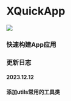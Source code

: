 # XQuickApp

[![](https://jitpack.io/v/LiLiTaBaBa/XQuickApp.svg)](https://jitpack.io/#LiLiTaBaBa/XQuickApp)

### 快速构建App应用  

### 更新日志

#### 2023.12.12
#### 添加utils常用的工具类
